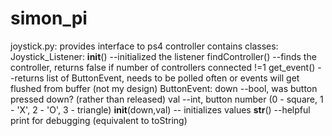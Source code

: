 # simon_pi
joystick.py:
  provides interface to ps4 controller
  contains classes:
    Joystick_Listener:
      __init__() --initialized the listener
      findController() --finds the controller, returns false if number of controllers connected !=1
      get_event() --returns list of ButtonEvent, needs to be polled often or events will get flushed from buffer (not my design)
    ButtonEvent:
      down --bool, was button pressed down? (rather than released)
      val --int, button number (0 - square, 1 - 'X', 2 - 'O', 3 - triangle)
      __init__(down,val) -- initializes values
      __str__() --helpful print for debugging (equivalent to toString)
